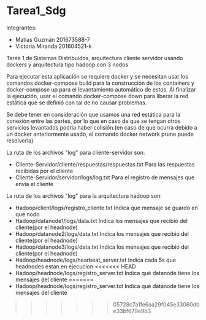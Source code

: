 # Tarea1_Sdg

Integrantes:
- Matías Guzmán 201673588-7
- Victoria Miranda 201604521-k

Tarea 1 de Sistemas Distribuidos, arquitectura cliente servidor usando dockers y arquitectura tipo hadoop con 3 nodos

Para ejecutar esta aplicación se requiere docker y se necesitan usar los comandos docker-compose build para la construcción de los containers y docker-compose up para el levantamiento automático de estos. Al finalizar la ejecución, usar el comando docker-compose down para liberar la red estática que se definió con tal de no causar problemas.

Se debe tener en consideración que usamos una red estática para la conexión entre las partes, por lo que en caso de que se tengan otros servicios levantados podria haber colisión.(en caso de que ocurra debido a un docker anteriormente usado, el comando docker network prune puede resolverla)

La ruta de los archivos "log" para cliente-servidor son:
* Cliente-Servidor/cliente/respuestas/respuestas.txt Para las respuestas recibidas por el cliente
* Cliente-Servidor/servidor/logs/log.txt Para el registro de mensajes que envía el cliente

La ruta de los archivos "log" para la arquitectura hadoop son:
* Hadoop/client/logs/registro_cliente.txt   Indica que mensaje se guardo en que nodo
* Hadoop/datanode1/logs/data.txt    Indica los mensajes que recibió del cliente(por el headnode)
* Hadoop/datanode2/logs/data.txt    Indica los mensajes que recibió del cliente(por el headnode)
* Hadoop/datanode3/logs/data.txt    Indica los mensajes que recibió del cliente(por el headnode)
* Hadoop/headnode/logs/hearbeat_server.txt  Indica cada 5s que headnodes estan en ejecucion
<<<<<<< HEAD
* Hadoop/headnode/logs/registro_server.txt  Indica qué datanode tiene los mensajes del cliente
=======
* Hadoop/headnode/logs/registro_server.txt  Indica qué datanode tiene los mensajes del cliente
>>>>>>> 05728c7a1fe6aa29f045e33060dbe33bf679e9b3
